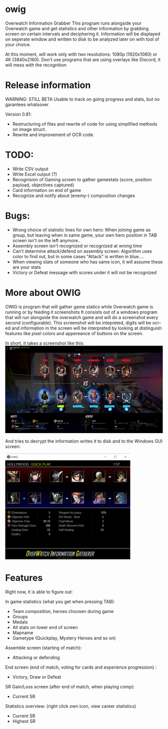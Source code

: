 # owig
Overwatch Information Grabber
This program runs alongside your Overwatch game and get statistics and other information by grabbing screen on certain intervals and deciphering it.
Information will be displayed on seperate window and written to disk to be analyzed later on with tool of your choice.

At this moment, will work only with two resolutions: 1080p (1920x1080) or 4K (3840x2160). 
Don't use programs that are using overlays like Discord, it will mess with the recognition

# Release information
WARNING: STILL BETA Usable to track on going progress and stats, but no garantees whatsover

Version 0.81: 
- Restructuring of files and rewrite of code for using simplified methods on image struct. 
- Rewrite and improvement of OCR code.  

# TODO:
* Write CSV output
* Write Excel output (?)
* Recognision of Gaming screen to gather gamestats (score, position payload, objectives captured)
* Card information on end of game
* Recognize and notify about (enemy-) composition changes


# Bugs:
* Wrong choice of statistic lines for own hero: When joining game as group, but leaving when in same game, your own hero position in TAB screen isn't on the left anymore..
* Assembly screen isn't recognized or recognized at wrong time
* Can't determine attack/defend on assembly screen: Algorithm uses color to find out, but in some cases "Attack" is written in blue....
* When viewing stats of someone who has same icon, it will assume these are your stats
* Victory or Defeat message with scores under it will not be recognized

# More about OWIG
OWIG is program that will gather game statics while Overwatch game is running or by feeding it screenshots
It consists out of a windows program that will run alongside the overwatch game and will do a screenshot every second (configurable). This screenshot will be intepreted, digits will be ocr-ed and information in the screen will be interpreted by looking at distinguish features like pixel colors and appereance of buttons on the screen. 

In short, it takes a screenshot like this:
![Example screenshot](https://raw.githubusercontent.com/mertyGit/owig/master/doc/screenshot_example.png)

And tries to decrypt the information writes it to disk and to the Windows GUI screen: 

<img src="https://raw.githubusercontent.com/mertyGit/owig/master/doc/example.png" width="400">


# Features

Right now, it is able to figure out:

In game statistics (what you get when pressing TAB):
* Team composition, heroes choosen during game
* Groups
* Medals
* All stats on lower end of screen
* Mapname
* Gametype (Quickplay, Mystery Heroes and so on)

Assemble screen (starting of match):
* Attacking or defending

End screen (end of match, voting for cards and experience progression) :
* Victory, Draw or Defeat

SR Gain/Loss screen (after end of match, when playing comp):
* Current SR

Statistics overview: (right click own icon, view career statistics)
* Current SR
* Highest SR
